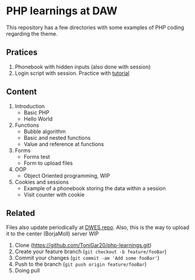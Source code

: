 # PHP learnings at DAW

This repository has a few directories with some examples of PHP coding regarding the theme.

## Pratices
1. Phonebook with hidden inputs (also done with session)
2. Login script with session. Practice with [tutorial]("https://codeofaninja.com/2013/03/php-login-script.html")


## Content

1. Introduction
    - Basic PHP 
    - Hello World
2. Functions
    - Bubble algorithm 
    - Basic and nested functions
    - Value and reference at functions
3. Forms
    - Forms test
    - Form to upload files
4. OOP
    - Object Oriented programming, WIP
5. Cookies and sessions
    - Example of a phonebook storing the data within a session
    - Visit counter with cookie

## Related

Files also update periodically at [DWES repo](https://github.com/DAW-presencial/dwes_2021-ToniGar20). Also, this is the way to upload it to the center (BorjaMoll) server
WIP

1. Clone (<https://github.com/ToniGar20/php-learnings.git>)
2. Create your feature branch (`git checkout -b feature/fooBar`)
3. Commit your changes (`git commit -am 'Add some fooBar'`)
4. Push to the branch (`git push origin feature/fooBar`)
5. Doing pull
